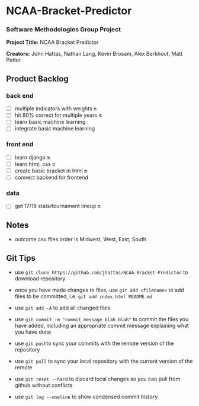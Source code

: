 # NCAA-Bracket-Predictor
### Software Methodologies Group Project

**Project Title:** NCAA Bracket Predictor

**Creators:** John Hattas, Nathan Lang, Kevin Brosam, Alex Berkhout, Matt Petter

## Product Backlog

### back end
- [ ] multiple indicators with weights :on:
- [ ] hit 80% correct for multiple years :on:
- [ ] learn basic machine learning
- [ ] integrate basic machine learning

### front end
- [ ] learn django :on:
- [ ] learn html, css :on:
- [ ] create basic bracket in html :on:
- [ ] connect backend for frontend

### data
- [ ] get 17/18 stats/tournament lineup :on:

## Notes
- outcome csv files order is Midwest, West, East, South

## Git Tips
- use `git clone https://github.com/jhattas/NCAA-Bracket-Predictor` to download repository

- once you have made changes to files, use `git add <filename>` to add files to be committed, i.e. `git add index.html README.md`

- use `git add -A` to add all changed files

- use `git commit -m "commit message blah blah"` to commit the files you have added, including an appropriate commit message explaining what you have done

- use `git push`to sync your commits with the remote version of the repository

- use `git pull` to sync your local repository with the current version of the remote

- use `git reset --hard` to discard local changes so you can pull from github without conflicts

- use `git log --oneline` to show condensed commit history
